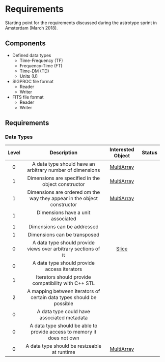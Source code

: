
# Requirements

Starting point for the requirements discussed during the astrotype sprint in Amsterdam (March 2018).

## Components

* Defined data types
    * Time-Frequency (TF)
    * Frequency-Time (FT)
    * Time-DM (TD)
    * Units (U)
* SIGPROC file format
    * Reader
    * Writer
* FITS file format
    * Reader
    * Writer

## Requirements

### Data Types

| Level | Description | Interested Object | Status |
|:-----:|:-----------:|:-----------------:|:------------:|
| 0 | A data type should have an arbitrary number of dimensions | [MultiArray](https://pulsarsearchsoft.github.io/astrotypes/html/classpss_1_1astrotypes_1_1MultiArray.html) | |
| 1 | Dimensions are specified in the object constructor | [MultiArray](https://pulsarsearchsoft.github.io/astrotypes/html/classpss_1_1astrotypes_1_1MultiArray.html) | |
| 1 | Dimensions are ordered om the way they appear in the object constructor | [MultiArray](https://pulsarsearchsoft.github.io/astrotypes/html/classpss_1_1astrotypes_1_1MultiArray.html) | |
| 1 | Dimensions have a unit associated | | |
| 1 | Dimensions can be addressed | | |
| 1 | Dimensions can be transposed | | |
| 0 | A data type should provide views over arbitrary sections of it | [Slice](https://pulsarsearchsoft.github.io/astrotypes/html/classpss_1_1astrotypes_1_1Slice.html) | |
| 0 | A data type should provide access iterators | | |
| 1 | Iterators should provide compatibility with C++ STL | | |
| 2 | A mapping between iterators of certain data types should be possible | | |
| 0 | A data type could have associated metadata | | |
| 0 | A data type should be able to provide access to memory it does not own | | |
| 0 | A data type should be resizeable at runtime | [MultiArray](https://pulsarsearchsoft.github.io/astrotypes/html/classpss_1_1astrotypes_1_1MultiArray.html) | |

